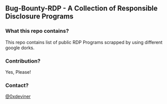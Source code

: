 ## Bug-Bounty-RDP - A Collection of Responsible Disclosure Programs

### What this repo contains?

This repo contains list of public RDP Programs scrapped by using different google dorks.

### Contribution?

Yes, Please! 

### Contact?

[@0xdeviner](https://twitter.com/0xdeviner)